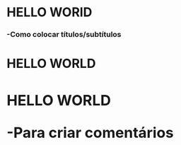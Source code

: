 <h1> HELLO WORlD <h3>


-Como colocar títulos/subtítulos

<h1> HELLO WORLD <h/>

<h3> HELLO WORLD <h/>


-Para criar comentários 

 <!-- lorem ipsum -->




